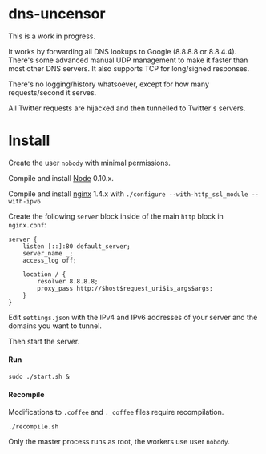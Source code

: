 dns-uncensor
============

This is a work in progress.

It works by forwarding all DNS lookups to Google (8.8.8.8 or 8.8.4.4). There's some advanced manual UDP management to make it faster than most other DNS servers. It also supports TCP for long/signed responses.

There's no logging/history whatsoever, except for how many requests/second it serves.

All Twitter requests are hijacked and then tunnelled to Twitter's servers.


# Install

Create the user ```nobody``` with minimal permissions.

Compile and install [Node](https://github.com/joyent/node) 0.10.x.

Compile and install [nginx](http://nginx.org/en/download.html) 1.4.x with ```./configure --with-http_ssl_module --with-ipv6```

Create the following ```server``` block inside of the main ```http``` block in ```nginx.conf```:
```
server {
	listen [::]:80 default_server;
	server_name _;
	access_log off;

	location / {
		resolver 8.8.8.8;
		proxy_pass http://$host$request_uri$is_args$args;
	}
}
```

Edit ```settings.json``` with the IPv4 and IPv6 addresses of your server and the domains you want to tunnel.

Then start the server.

#### Run
```
sudo ./start.sh &
```

#### Recompile

Modifications to ```.coffee``` and ```._coffee``` files require recompilation.
```
./recompile.sh
```

Only the master process runs as root, the workers use user ```nobody```.
